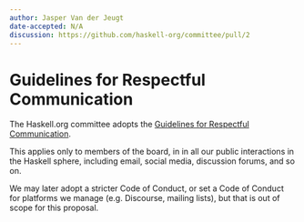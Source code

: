 ```yaml
---
author: Jasper Van der Jeugt
date-accepted: N/A
discussion: https://github.com/haskell-org/committee/pull/2
---
```


# Guidelines for Respectful Communication

The Haskell.org committee adopts the
[Guidelines for Respectful Communication][grc].

This applies only to members of the board, in in all our public interactions in
the Haskell sphere, including email, social media, discussion forums, and so on.

We may later adopt a stricter Code of Conduct, or set a Code of Conduct for
platforms we manage (e.g. Discourse, mailing lists), but that is out of scope
for this proposal.

[grc]: https://github.com/ghc-proposals/ghc-proposals/blob/master/GRC.rst
